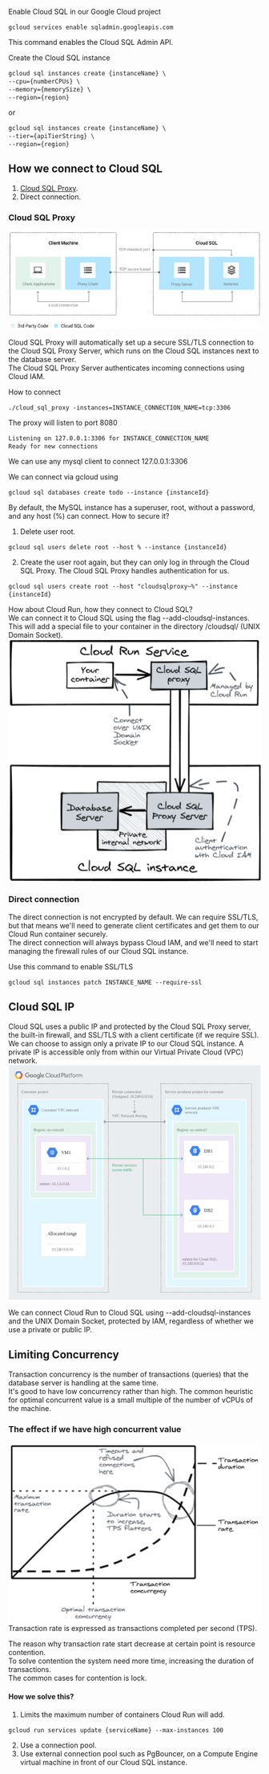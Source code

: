 Enable Cloud SQL in our Google Cloud project  
```text
gcloud services enable sqladmin.googleapis.com
```  
This command enables the Cloud SQL Admin API.

Create the Cloud SQL instance  
```text
gcloud sql instances create {instanceName} \
--cpu={numberCPUs} \
--memory={memorySize} \
--region={region}
```  
or  
```text
gcloud sql instances create {instanceName} \
--tier={apiTierString} \
--region={region}
```

## How we connect to Cloud SQL

1. [Cloud SQL Proxy](https://cloud.google.com/sql/docs/mysql/sql-proxy).  
2. Direct connection.

### Cloud SQL Proxy

![cloud proxy](https://github.com/bluething/learn-googlecloudrun/blob/main/Building%20Serverless%20Applications%20with%20Google%20Cloud%20Run/images/cloudsqlproxy.png?raw=true)

Cloud SQL Proxy will automatically set up a secure SSL/TLS connection to the Cloud SQL Proxy Server, which runs on the Cloud SQL instances next to the database server.  
The Cloud SQL Proxy Server authenticates incoming connections using Cloud IAM.

How to connect  
```text
./cloud_sql_proxy -instances=INSTANCE_CONNECTION_NAME=tcp:3306
```  
The proxy will listen to port 8080  
```text
Listening on 127.0.0.1:3306 for INSTANCE_CONNECTION_NAME
Ready for new connections
```  
We can use any mysql client to connect 127.0.0.1:3306

We can connect via gcloud using  
```text
gcloud sql databases create todo --instance {instanceId}
```

By default, the MySQL instance has a superuser, root, without a password, and any host (%) can connect. How to secure it?  
1. Delete user root.  
```text
gcloud sql users delete root --host % --instance {instanceId}
```  
2. Create the user root again, but they can only log in through the Cloud SQL Proxy. The Cloud SQL Proxy handles authentication for us.  
```text
gcloud sql users create root --host "cloudsqlproxy~%" --instance {instanceId}
```

How about Cloud Run, how they connect to Cloud SQL?  
We can connect it to Cloud SQL using the flag --add-cloudsql-instances. This will add a special file to your container in the directory /cloudsql/ (UNIX Domain Socket).  
![unix domain socket](https://github.com/bluething/learn-googlecloudrun/blob/main/Building%20Serverless%20Applications%20with%20Google%20Cloud%20Run/images/unixdomainsocket.png?raw=true)

### Direct connection

The direct connection is not encrypted by default. We can require SSL/TLS, but that means we'll need to generate client certificates and get them to our Cloud Run container securely.  
The direct connection will always bypass Cloud IAM, and we'll need to start managing the firewall rules of our Cloud SQL instance.

Use this command to enable SSL/TLS  
```text
gcloud sql instances patch INSTANCE_NAME --require-ssl
```

## Cloud SQL IP

Cloud SQL uses a public IP and protected by the Cloud SQL Proxy server, the built-in firewall, and SSL/TLS with a client certificate (if we require SSL).  
We can choose to assign only a private IP to our Cloud SQL instance. A private IP is accessible only from within our Virtual Private Cloud (VPC) network.  
![private ip](https://github.com/bluething/learn-googlecloudrun/blob/main/Building%20Serverless%20Applications%20with%20Google%20Cloud%20Run/images/privateipwithvpcpeer.png?raw=true)

We can connect Cloud Run to Cloud SQL using --add-cloudsql-instances and the UNIX Domain Socket, protected by IAM, regardless of whether we use a private or public IP.

## Limiting Concurrency

Transaction concurrency is the number of transactions (queries) that the database server is handling at the same time.  
It's good to have low concurrency rather than high. The common heuristic for optimal concurrent value is a small multiple of the number of vCPUs of the machine.

### The effect if we have high concurrent value

![concurrent vs rate](https://github.com/bluething/learn-googlecloudrun/blob/main/Building%20Serverless%20Applications%20with%20Google%20Cloud%20Run/images/concurrecnyvsrate.png?raw=true)  
Transaction rate is expressed as transactions completed per second (TPS).

The reason why transaction rate start decrease at certain point is resource contention.  
To solve contention the system need more time, increasing the duration of transactions.  
The common cases for contention is lock.

#### How we solve this?

1. Limits the maximum number of containers Cloud Run will add.  
```text
gcloud run services update {serviceName} --max-instances 100
```  
2. Use a connection pool.  
3. Use external connection pool such as PgBouncer, on a Compute Engine virtual machine in front of our Cloud SQL instance. 